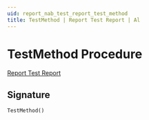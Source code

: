 ```yaml
---
uid: report_nab_test_report_test_method
title: TestMethod | Report Test Report | Al
---
```

# <a name="test_method"></a>TestMethod Procedure

[Report Test Report](index.md)

## <a name="signature"></a>Signature

```al
TestMethod()
```
